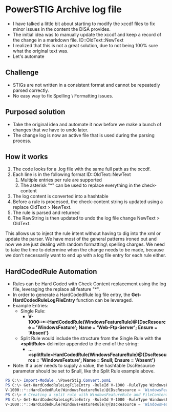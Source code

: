 # PowerSTIG Archive log file

* I have talked a little bit about starting to modify the xccdf files to fix minor issues in the content the DISA provides.
* The initial idea was to manually update the xccdf and keep a record of the change in a markdown file. ID::OldText::NewText
* I realized that this is not a great solution, due to not being 100% sure what the original text was.
* Let's automate

## Challenge

* STIGs are not written in a consistent format and cannot be repeatedly parsed correctly.
* No easy way to fix Spelling \ Formatting issues.

## Purposed solution

* Take the original idea and automate it now before we make a bunch of changes that we have to undo later.
* The change log is now an active file that is used during the parsing process.

## How it works

1. The code looks for a .log file with the same full path as the xccdf.
1. Each line is in the following format ID::OldText::NewText
    1. Multiple entries per rule are supported
    1. The asterisk "*" can be used to replace everything in the check-content
1. The log content is converted into a hashtable
1. Before a rule is processed, the check-content string is updated using a replace OldText > NewText.
1. The rule is parsed and returned
1. The RawString is then updated to undo the log file change NewText > OldText.

This allows us to inject the rule intent without having to dig into the xml or update the parser.
We have most of the general patterns ironed out and now we are just dealing with random formatting\ spelling charges.
We need to take the time to determine when the change needs to be made, because we don't necessarily want to end up with a log file entry for each rule either.

## HardCodedRule Automation

* Rules can be Hard Coded with Check Content replacement using the log file, leveraging the replace all feature "*".
* In order to generate a HardCodedRule log file entry, the **Get-HardCodedRuleLogFileEntry** function can be leveraged.
* Example Entries:
  * Single Rule:
    * **V-1000::*::HardCodedRule(WindowsFeatureRule)@{DscResource = 'WindowsFeature'; Name = 'Web-Ftp-Server'; Ensure = 'Absent'}**
  * Split Rule would include the structure from the Single Rule with the **\<splitRule>** delimiter appended to the end of the string:
    * **...\<splitRule>HardCodedRule(WindowsFeatureRule)@{DscResource = 'WindowsFeature'; Name = $null; Ensure = 'Absent'}**
* Note: If a user needs to supply a value, the hashtable DscResource parameter should be set to $null, like the Split Rule example above.

```PowerShell
PS C:\> Import-Module .\PowerStig.Convert.psm1
PS C:\> Get-HardCodedRuleLogFileEntry -RuleId V-1000 -RuleType WindowsFeatureRule
V-1000::*::HardCodedRule(WindowsFeatureRule)@{DscResource = 'WindowsFeature'; Ensure = $null; Name = $null}
PS C:\> # Creating a split rule with WindowsFeatureRule and FileContentRule
PS C:\> Get-HardCodedRuleLogFileEntry -RuleId V-1000 -RuleType WindowsFeatureRule, FileContentRule
V-1000::*::HardCodedRule(WindowsFeatureRule)@{DscResource = 'WindowsFeature'; Ensure = $null; Name = $null}<splitRule>HardCodedRule(FileContentRule)@{DscResource = 'ReplaceText'; Key = $null; Value = $null}
```
